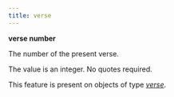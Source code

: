 ```yaml
---
title: verse
---
```


**verse number**

The number of the present verse.

The value is an integer. No quotes required.

This feature is present on objects of type [*verse*](otype.md).

